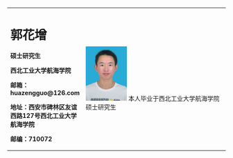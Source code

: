 <table border="0">
  <tr>
    <td width="25%">
      <h1>郭花增</h1>
      <p><b>硕士研究生</b></p>
      <p><b>西北工业大学航海学院</b></p>
      <p><b>邮箱：huazengguo@126.com</b></p>
      <p><b>地址：西安市碑林区友谊西路127号西北工业大学航海学院</b></p>
      <p><b>邮编：710072</b></p>
    </td>
    <td width="75%">
      <img src="/DSC_0011.jpg" width="30%">   
      本人毕业于西北工业大学航海学院硕士研究生
    </td>
  </tr>
</table>

